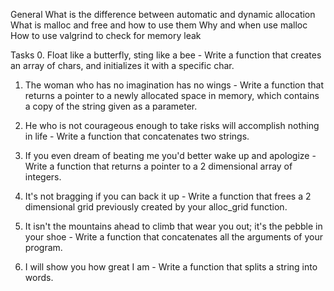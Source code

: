 General
What is the difference between automatic and dynamic allocation
What is malloc and free and how to use them
Why and when use malloc
How to use valgrind to check for memory leak

Tasks
0. Float like a butterfly, sting like a bee - Write a function that creates an array of chars, and initializes it with a specific char.

1. The woman who has no imagination has no wings  - Write a function that returns a pointer to a newly allocated space in memory, which contains a copy of the string given as a parameter.

2. He who is not courageous enough to take risks will accomplish nothing in life - Write a function that concatenates two strings.

3. If you even dream of beating me you'd better wake up and apologize - Write a function that returns a pointer to a 2 dimensional array of integers.

4. It's not bragging if you can back it up - Write a function that frees a 2 dimensional grid previously created by your alloc_grid function.

5. It isn't the mountains ahead to climb that wear you out; it's the pebble in your shoe - Write a function that concatenates all the arguments of your program.

6. I will show you how great I am - Write a function that splits a string into words.


